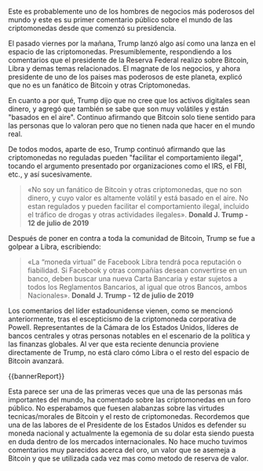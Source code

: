 Este es probablemente uno de los hombres de negocios más poderosos del mundo y este es su primer comentario público sobre el mundo de las criptomonedas desde que comenzó su presidencia.

El pasado viernes por la mañana, Trump lanzó algo así como una lanza en el espacio de las criptomonedas. Presumiblemente, respondiendo a los comentarios que el presidente de la Reserva Federal realizo sobre Bitcoin, Libra y demas temas relacionados. El magnate de los negocios, y ahora presidente de uno de los paises mas poderosos de este planeta, explicó que no es un fanático de Bitcoin y otras Criptomonedas.

En cuanto a por qué, Trump dijo que no cree que los activos digitales sean dinero, y agregó que también se sabe que son muy volátiles y están "basados ​​en el aire". Continuo afirmando que Bitcoin solo tiene sentido para las personas que lo valoran pero que no tienen nada que hacer en el mundo real.

De todos modos, aparte de eso, Trump continuó afirmando que las criptomonedas no reguladas pueden "facilitar el comportamiento ilegal", tocando el argumento presentado por organizaciones como el IRS, el FBI, etc., y así sucesivamente.

>«No soy un fanático de Bitcoin y otras criptomonedas, que no son dinero, y cuyo valor es altamente volátil y está basado en el aire. No estan regulados y pueden facilitar el comportamiento ilegal, incluido el tráfico de drogas y otras actividades ilegales».
>**Donald J. Trump - 12 de julio de 2019**

Después de poner en contra a toda la comunidad de Bitcoin, Trump se fue a golpear a Libra, escribiendo:

>«La “moneda virtual” de Facebook Libra tendrá poca reputación o fiabilidad. Si Facebook y otras compañías desean convertirse en un banco, deben buscar una nueva Carta Bancaria y estar sujetos a todos los Reglamentos Bancarios, al igual que otros Bancos, ambos Nacionales».
>**Donald J. Trump - 12 de julio de 2019**

Los comentarios del líder estadounidense vienen, como se mencionó anteriormente, tras el escepticismo de la criptomoneda corporativa de Powell. Representantes de la Cámara de los Estados Unidos, líderes de bancos centrales y otras personas notables en el escenario de la política y las finanzas globales. Al ver que esta reciente denuncia proviene directamente de Trump, no está claro cómo Libra o el resto del espacio de Bitcoin avanzará.

{{bannerReport}}

Esta parece ser una de las primeras veces que una de las personas más importantes del mundo, ha comentado sobre las criptomonedas en un foro público. No esperabamos que fuesen alabanzas sobre las virtudes tecnicas/morales de Bitcoin y el resto de criptomonedas. Recordemos que una de las labores de el Presidente de los Estados Unidos es defender su moneda nacional y actualmente la egemonia de su dolar esta siendo puesta en duda dentro de los mercados internacionales. No hace mucho tuvimos comentarios muy parecidos acerca del oro, un valor que se asemeja a Bitcoin y que se utilizada cada vez mas como metodo de reserva de valor.

